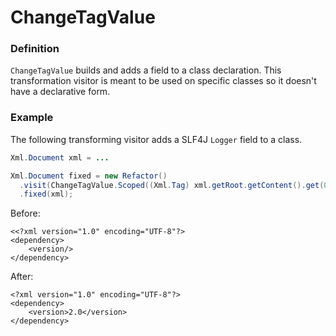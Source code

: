 # ChangeTagValue

### Definition

`ChangeTagValue` builds and adds a field to a class declaration. This transformation visitor is meant to be used on specific classes so it doesn't have a declarative form.

### Example

The following transforming visitor adds a SLF4J `Logger` field to a class.

```java
Xml.Document xml = ...

Xml.Document fixed = new Refactor()
  .visit(ChangeTagValue.Scoped((Xml.Tag) xml.getRoot.getContent().get(0), "2.0"))
  .fixed(xml);
```

Before:

```markup
<<?xml version="1.0" encoding="UTF-8"?>
<dependency>
    <version/>
</dependency>
```

 After:

```markup
<?xml version="1.0" encoding="UTF-8"?>
<dependency>
    <version>2.0</version>
</dependency>
```

